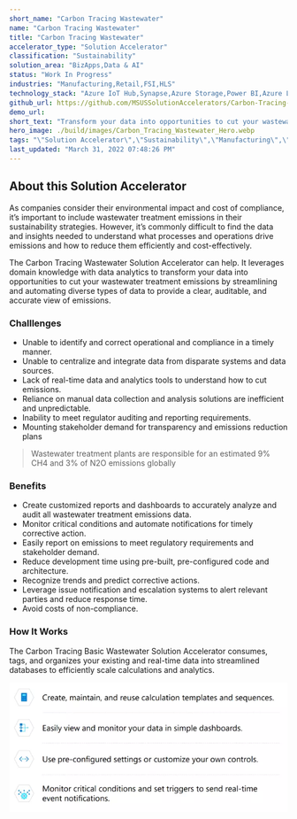 ```yaml
---
short_name: "Carbon Tracing Wastewater"
name: "Carbon Tracing Wastewater"
title: "Carbon Tracing Wastewater"
accelerator_type: "Solution Accelerator"
classification: "Sustainability"
solution_area: "BizApps,Data & AI"
status: "Work In Progress"
industries: "Manufacturing,Retail,FSI,HLS"
technology_stack: "Azure IoT Hub,Synapse,Azure Storage,Power BI,Azure Logic Apps"
github_url: https://github.com/MSUSSolutionAccelerators/Carbon-Tracing-Wastewater-Solution-Accelerator
demo_url: 
short_text: "Transform your data into opportunities to cut your wastewater treatment emissions."
hero_image: ./build/images/Carbon_Tracing_Wastewater_Hero.webp
tags: "\"Solution Accelerator\",\"Sustainability\",\"Manufacturing\",\"Retail\",\"FSI\",\"HLS\",\"Azure IoT Hub\",\"Synapse\",\"Azure Storage\",\"Power BI\",\"Azure Logic Apps\""
last_updated: "March 31, 2022 07:48:26 PM"
---
```

## About this Solution Accelerator

As companies consider their environmental impact and cost of compliance, it’s important to include wastewater treatment emissions in their sustainability strategies. However, it’s commonly difficult to find the data and insights needed to understand what processes and operations drive emissions and how to reduce them efficiently and cost-effectively. 

The Carbon Tracing Wastewater Solution Accelerator can help. It leverages domain knowledge with data analytics to transform your data into opportunities to cut your wastewater treatment emissions by streamlining and automating diverse types of data to provide a clear, auditable, and accurate view of emissions.

### Challlenges

* Unable to identify and correct operational and compliance in a timely manner.
* Unable to centralize and integrate data from disparate systems and data sources.
* Lack of real-time data and analytics tools to understand how to cut emissions.
* Reliance on manual data collection and analysis solutions are inefficient and unpredictable.
* Inability to meet regulator auditing and reporting requirements.
* Mounting stakeholder demand for transparency and emissions reduction plans

> Wastewater treatment plants are responsible for an estimated 9% CH4 and 3% of N2O emissions globally

### Benefits

* Create customized reports and dashboards to accurately analyze and audit all wastewater treatment emissions data.
* Monitor critical conditions and automate notifications for timely corrective action.
* Easily report on emissions to meet regulatory requirements and stakeholder demand.
* Reduce development time using pre-built, pre-configured code and architecture.
* Recognize trends and predict corrective actions.
* Leverage issue notification and escalation systems to alert relevant parties and reduce response time. 
* Avoid costs of non-compliance.

### How It Works
The Carbon Tracing Basic Wastewater Solution Accelerator consumes, tags, and organizes your existing and real-time data into streamlined databases to efficiently scale calculations and analytics.

![Carbon Tracing Wastewater Flow](.././build/images/Carbon_Tracing_Wastewater_Flow.webp)
